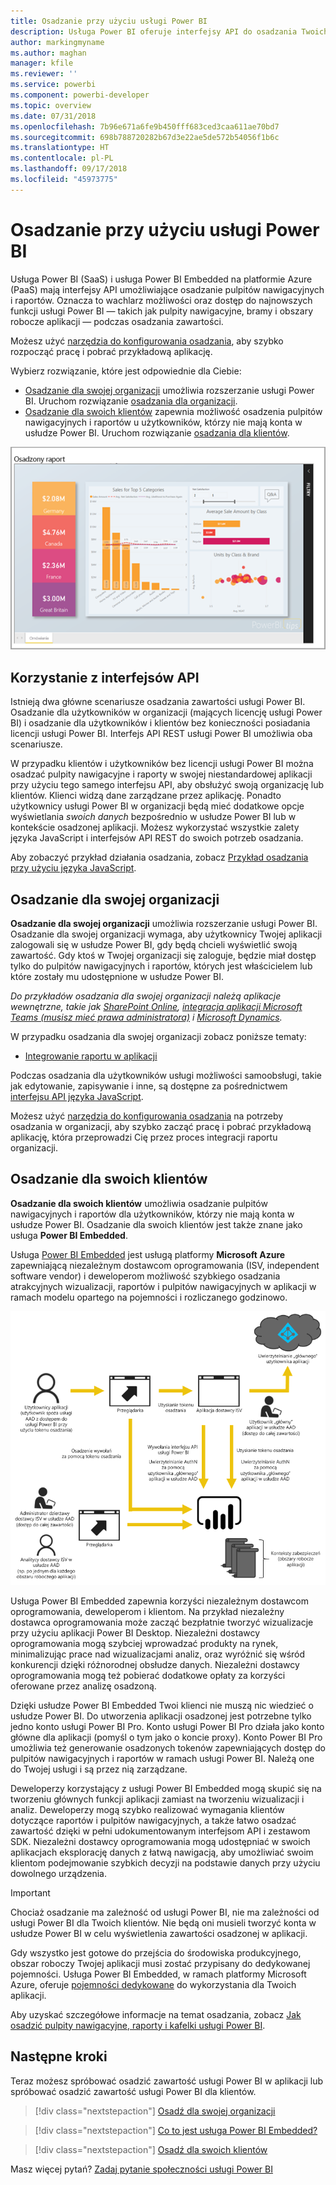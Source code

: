 ```yaml
---
title: Osadzanie przy użyciu usługi Power BI
description: Usługa Power BI oferuje interfejsy API do osadzania Twoich pulpitów nawigacyjnych i raportów w aplikacjach.
author: markingmyname
ms.author: maghan
manager: kfile
ms.reviewer: ''
ms.service: powerbi
ms.component: powerbi-developer
ms.topic: overview
ms.date: 07/31/2018
ms.openlocfilehash: 7b96e671a6fe9b450fff683ced3caa611ae70bd7
ms.sourcegitcommit: 698b788720282b67d3e22ae5de572b54056f1b6c
ms.translationtype: HT
ms.contentlocale: pl-PL
ms.lasthandoff: 09/17/2018
ms.locfileid: "45973775"
---
```

# <a name="embedding-with-power-bi"></a>Osadzanie przy użyciu usługi Power BI

Usługa Power BI (SaaS) i usługa Power BI Embedded na platformie Azure (PaaS) mają interfejsy API umożliwiające osadzanie pulpitów nawigacyjnych i raportów. Oznacza to wachlarz możliwości oraz dostęp do najnowszych funkcji usługi Power BI — takich jak pulpity nawigacyjne, bramy i obszary robocze aplikacji — podczas osadzania zawartości.

Możesz użyć [narzędzia do konfigurowania osadzania](https://aka.ms/embedsetup), aby szybko rozpocząć pracę i pobrać przykładową aplikację.

Wybierz rozwiązanie, które jest odpowiednie dla Ciebie:

* [Osadzanie dla swojej organizacji](embedding.md#embedding-for-your-organization) umożliwia rozszerzanie usługi Power BI. Uruchom rozwiązanie [osadzania dla organizacji](https://aka.ms/embedsetup/UserOwnsData).
* [Osadzanie dla swoich klientów](embedding.md#embedding-for-your-customers) zapewnia możliwość osadzenia pulpitów nawigacyjnych i raportów u użytkowników, którzy nie mają konta w usłudze Power BI. Uruchom rozwiązanie [osadzania dla klientów](https://aka.ms/embedsetup/AppOwnsData).

![Przykład usługi PBIE](media/what-can-you-do/what-can-you-do-02.png)

## <a name="using-apis"></a>Korzystanie z interfejsów API

Istnieją dwa główne scenariusze osadzania zawartości usługi Power BI.  Osadzanie dla użytkowników w organizacji (mających licencję usługi Power BI) i osadzanie dla użytkowników i klientów bez konieczności posiadania licencji usługi Power BI. Interfejs API REST usługi Power BI umożliwia oba scenariusze.

W przypadku klientów i użytkowników bez licencji usługi Power BI można osadzać pulpity nawigacyjne i raporty w swojej niestandardowej aplikacji przy użyciu tego samego interfejsu API, aby obsłużyć swoją organizację lub klientów. Klienci widzą dane zarządzane przez aplikację. Ponadto użytkownicy usługi Power BI w organizacji będą mieć dodatkowe opcje wyświetlania *swoich danych* bezpośrednio w usłudze Power BI lub w kontekście osadzonej aplikacji. Możesz wykorzystać wszystkie zalety języka JavaScript i interfejsów API REST do swoich potrzeb osadzania.

Aby zobaczyć przykład działania osadzania, zobacz [Przykład osadzania przy użyciu języka JavaScript](https://microsoft.github.io/PowerBI-JavaScript/demo/).

## <a name="embedding-for-your-organization"></a>Osadzanie dla swojej organizacji

**Osadzanie dla swojej organizacji** umożliwia rozszerzanie usługi Power BI. Osadzanie dla swojej organizacji wymaga, aby użytkownicy Twojej aplikacji zalogowali się w usłudze Power BI, gdy będą chcieli wyświetlić swoją zawartość. Gdy ktoś w Twojej organizacji się zaloguje, będzie miał dostęp tylko do pulpitów nawigacyjnych i raportów, których jest właścicielem lub które zostały mu udostępnione w usłudze Power BI.

*Do przykładów osadzania dla swojej organizacji należą aplikacje wewnętrzne, takie jak [SharePoint Online](https://powerbi.microsoft.com/blog/integrate-power-bi-reports-in-sharepoint-online/), [integracja aplikacji Microsoft Teams (musisz mieć prawa administratora)](https://powerbi.microsoft.com/blog/power-bi-teams-up-with-microsoft-teams/) i [Microsoft Dynamics](https://docs.microsoft.com/dynamics365/customer-engagement/basics/add-edit-power-bi-visualizations-dashboard).*

W przypadku osadzania dla swojej organizacji zobacz poniższe tematy:

* [Integrowanie raportu w aplikacji](embed-sample-for-your-organization.md)

Podczas osadzania dla użytkowników usługi możliwości samoobsługi, takie jak edytowanie, zapisywanie i inne, są dostępne za pośrednictwem [interfejsu API języka JavaScript](https://github.com/Microsoft/PowerBI-JavaScript).

Możesz użyć [narzędzia do konfigurowania osadzania](https://aka.ms/embedsetup/UserOwnsData) na potrzeby osadzania w organizacji, aby szybko zacząć pracę i pobrać przykładową aplikację, która przeprowadzi Cię przez proces integracji raportu organizacji.

## <a name="embedding-for-your-customers"></a>Osadzanie dla swoich klientów

**Osadzanie dla swoich klientów** umożliwia osadzanie pulpitów nawigacyjnych i raportów dla użytkowników, którzy nie mają konta w usłudze Power BI. Osadzanie dla swoich klientów jest także znane jako usługa **Power BI Embedded**.

Usługa [Power BI Embedded](azure-pbie-what-is-power-bi-embedded.md) jest usługą platformy **Microsoft Azure** zapewniającą niezależnym dostawcom oprogramowania (ISV, independent software vendor) i deweloperom możliwość szybkiego osadzania atrakcyjnych wizualizacji, raportów i pulpitów nawigacyjnych w aplikacji w ramach modelu opartego na pojemności i rozliczanego godzinowo.

![Przepływ osadzania dla swoich klientów](media/embedding/powerbi-embed-flow.png)

Usługa Power BI Embedded zapewnia korzyści niezależnym dostawcom oprogramowania, deweloperom i klientom. Na przykład niezależny dostawca oprogramowania może zacząć bezpłatnie tworzyć wizualizacje przy użyciu aplikacji Power BI Desktop. Niezależni dostawcy oprogramowania mogą szybciej wprowadzać produkty na rynek, minimalizując prace nad wizualizacjami analiz, oraz wyróżnić się wśród konkurencji dzięki różnorodnej obsłudze danych. Niezależni dostawcy oprogramowania mogą też pobierać dodatkowe opłaty za korzyści oferowane przez analizę osadzoną.

Dzięki usłudze Power BI Embedded Twoi klienci nie muszą nic wiedzieć o usłudze Power BI. Do utworzenia aplikacji osadzonej jest potrzebne tylko jedno konto usługi Power BI Pro. Konto usługi Power BI Pro działa jako konto główne dla aplikacji (pomyśl o tym jako o koncie proxy). Konto Power BI Pro umożliwia też generowanie osadzonych tokenów zapewniających dostęp do pulpitów nawigacyjnych i raportów w ramach usługi Power BI. Należą one do Twojej usługi i są przez nią zarządzane.

Deweloperzy korzystający z usługi Power BI Embedded mogą skupić się na tworzeniu głównych funkcji aplikacji zamiast na tworzeniu wizualizacji i analiz. Deweloperzy mogą szybko realizować wymagania klientów dotyczące raportów i pulpitów nawigacyjnych, a także łatwo osadzać zawartość dzięki w pełni udokumentowanym interfejsom API i zestawom SDK. Niezależni dostawcy oprogramowania mogą udostępniać w swoich aplikacjach eksplorację danych z łatwą nawigacją, aby umożliwiać swoim klientom podejmowanie szybkich decyzji na podstawie danych przy użyciu dowolnego urządzenia.

> [!IMPORTANT]
> Chociaż osadzanie ma zależność od usługi Power BI, nie ma zależności od usługi Power BI dla Twoich klientów. Nie będą oni musieli tworzyć konta w usłudze Power BI w celu wyświetlenia zawartości osadzonej w aplikacji.

Gdy wszystko jest gotowe do przejścia do środowiska produkcyjnego, obszar roboczy Twojej aplikacji musi zostać przypisany do dedykowanej pojemności. Usługa Power BI Embedded, w ramach platformy Microsoft Azure, oferuje [pojemności dedykowane](azure-pbie-create-capacity.md) do wykorzystania dla Twoich aplikacji.

Aby uzyskać szczegółowe informacje na temat osadzania, zobacz [Jak osadzić pulpity nawigacyjne, raporty i kafelki usługi Power BI](embed-sample-for-customers.md).

## <a name="next-steps"></a>Następne kroki

Teraz możesz spróbować osadzić zawartość usługi Power BI w aplikacji lub spróbować osadzić zawartość usługi Power BI dla klientów.

> [!div class="nextstepaction"]
> [Osadź dla swojej organizacji](embed-sample-for-your-organization.md)

> [!div class="nextstepaction"]
> [Co to jest usługa Power BI Embedded?](azure-pbie-what-is-power-bi-embedded.md)

> [!div class="nextstepaction"]
>[Osadź dla swoich klientów](embed-sample-for-customers.md)

Masz więcej pytań? [Zadaj pytanie społeczności usługi Power BI](http://community.powerbi.com/)